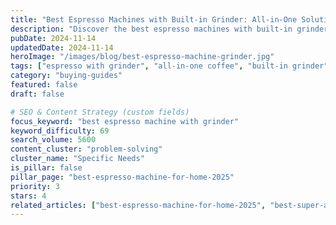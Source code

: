 ```yaml
---
title: "Best Espresso Machines with Built-in Grinder: All-in-One Solutions"
description: "Discover the best espresso machines with built-in grinders. Save space and ensure freshly ground coffee with these all-in-one solutions."
pubDate: 2024-11-14
updatedDate: 2024-11-14
heroImage: "/images/blog/best-espresso-machine-grinder.jpg"
tags: ["espresso with grinder", "all-in-one coffee", "built-in grinder", "space saving"]
category: "buying-guides"
featured: false
draft: false

# SEO & Content Strategy (custom fields)
focus_keyword: "best espresso machine with grinder"
keyword_difficulty: 69
search_volume: 5600
content_cluster: "problem-solving"
cluster_name: "Specific Needs"
is_pillar: false
pillar_page: "best-espresso-machine-for-home-2025"
priority: 3
stars: 4
related_articles: ["best-espresso-machine-for-home-2025", "best-super-automatic-espresso-machine", "espresso-grinder-guide"]
---
```


